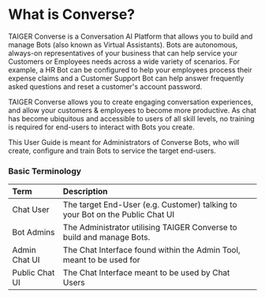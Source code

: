 # What is Converse?

TAIGER Converse is a Conversation AI Platform that allows you to build and manage Bots \(also known as Virtual Assistants\). Bots are autonomous, always-on representatives of your business that can help service your Customers or Employees needs across a wide variety of scenarios. For example, a HR Bot can be configured to help your employees process their expense claims and a Customer Support Bot can help answer frequently asked questions and reset a customer's account password.

TAIGER Converse allows you to create engaging conversation experiences, and allow your customers & employees to become more productive. As chat has become ubiquitous and accessible to users of all skill levels, no training is required for end-users to interact with Bots you create.

This User Guide is meant for Administrators of Converse Bots, who will create, configure and train Bots to service the target end-users.

### Basic Terminology

| **Term** | **Description** |
| :--- | :--- |
| Chat User | The target End-User \(e.g. Customer\) talking to your Bot on the Public Chat UI |
| Bot Admins | The Administrator utilising TAIGER Converse to build and manage Bots. |
| Admin Chat UI | The Chat Interface found within the Admin Tool, meant to be used for |
| Public Chat UI | The Chat Interface meant to be used by Chat Users |

